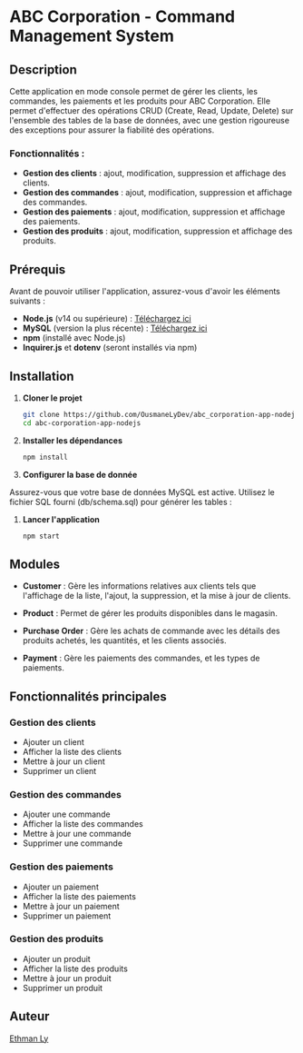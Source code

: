 # ABC Corporation - Command Management System

## Description

Cette application en mode console permet de gérer les clients, les commandes, les paiements et les produits pour ABC Corporation. Elle permet d'effectuer des opérations CRUD (Create, Read, Update, Delete) sur l'ensemble des tables de la base de données, avec une gestion rigoureuse des exceptions pour assurer la fiabilité des opérations.

### Fonctionnalités :
- **Gestion des clients** : ajout, modification, suppression et affichage des clients.
- **Gestion des commandes** : ajout, modification, suppression et affichage des commandes.
- **Gestion des paiements** : ajout, modification, suppression et affichage des paiements.
- **Gestion des produits** : ajout, modification, suppression et affichage des produits.

## Prérequis

Avant de pouvoir utiliser l'application, assurez-vous d'avoir les éléments suivants :

- **Node.js** (v14 ou supérieure) : [Téléchargez ici](https://nodejs.org/)
- **MySQL** (version la plus récente) : [Téléchargez ici](https://dev.mysql.com/downloads/installer/)
- **npm** (installé avec Node.js)
- **Inquirer.js** et **dotenv** (seront installés via npm)


## Installation

1. **Cloner le projet**

   ```bash
   git clone https://github.com/OusmaneLyDev/abc_corporation-app-nodejs.git
   cd abc-corporation-app-nodejs

2. **Installer les dépendances**

    ```bash
    npm install

3. **Configurer la base de donnée**

Assurez-vous que votre base de données MySQL est active. Utilisez le fichier SQL fourni (db/schema.sql) pour générer les tables :



1. **Lancer l'application**

    ```bash
    npm start
    ```

## Modules

- **Customer** : Gère les informations relatives aux clients tels que l'affichage de la liste, l'ajout, la suppression, et la mise à jour de clients.
  
- **Product** : Permet de gérer les produits disponibles dans le magasin.
  
- **Purchase Order** : Gère les achats de commande avec les détails des produits achetés, les quantités, et les clients associés.
  
- **Payment** : Gère les paiements des commandes, et les types de paiements.

## Fonctionnalités principales

### Gestion des clients
- Ajouter un client
- Afficher la liste des clients
- Mettre à jour un client
- Supprimer un client

### Gestion des commandes
- Ajouter une commande
- Afficher la liste des commandes
- Mettre à jour une commande
- Supprimer une commande

### Gestion des paiements
- Ajouter un paiement
- Afficher la liste des paiements
- Mettre à jour un paiement
- Supprimer un paiement

### Gestion des produits
- Ajouter un produit
- Afficher la liste des produits
- Mettre à jour un produit
- Supprimer un produit


## Auteur

[Ethman Ly](https://github.com/OusmaneLyDev)
